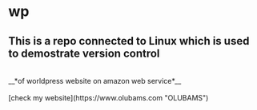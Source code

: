 # wp
## This is a repo connected to Linux which is used to demostrate version control
<br>
__*of worldpress website on amazon web service*__
<br>
<br>
[check my website](https://www.olubams.com "OLUBAMS")
